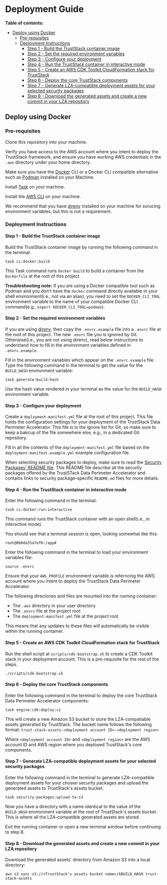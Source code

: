 # Deployment Guide

**Table of contents:**

- [Deploy using Docker](#deploy-using-docker)
  - [Pre-requisites](#pre-requisites)
  - [Deployment Instructions](#deployment-instructions)
    - [Step 1 - Build the TrustStack container image](#step-1---build-the-truststack-container-image)
    - [Step 2 - Set the required environment variables](#step-2---set-the-required-environment-variables)
    - [Step 3 - Configure your deployment](#step-3---configure-your-deployment)
    - [Step 4 - Run the TrustStack container in interactive mode](#step-4---run-the-truststack-container-in-interactive-mode)
    - [Step 5 - Create an AWS CDK Toolkit CloudFormation stack for TrustStack](#step-5---create-an-aws-cdk-toolkit-cloudformation-stack-for-truststack)
    - [Step 6 - Deploy the core TrustStack components](#step-6---deploy-the-core-truststack-components)
    - [Step 7 - Generate LZA-compatible deployment assets for your selected security packages](#step-7---generate-lza-compatible-deployment-assets-for-your-selected-security-packages)
    - [Step 8 - Download the generated assets and create a new commit in your LZA repository](#step-8---download-the-generated-assets-and-create-a-new-commit-in-your-lza-repository)

## Deploy using Docker

### Pre-requisites

Clone this repository into your machine.

Verify you have access to the AWS account where you intent to deploy the TrustStack framework, and ensure you have working AWS credentials in the `.aws` directory under your home directory.

Make sure you have the [Docker](https://www.docker.com/) CLI or a Docker CLI compatible alternative such as [Podman](https://podman.io/) installed on your Machine.

Install [Task](https://taskfile.dev/installation/) on your machine.

Install the [AWS CLI](https://docs.aws.amazon.com/cli/latest/userguide/getting-started-install.html) on your machine.

We recommend that you have [direnv](https://direnv.net/) installed on your machine for sorucing environment variables, but this is not a requirement.

### Deployment Instructions

#### Step 1 - Build the TrustStack container image

Build the TrustStack container image by running the following command in the terminal:

```shell
task ci:docker:build
```

This Task command runs `docker build` to build a container from the `Dockerfile` at the root of this project.

**Troubleshooting note:** If you are using a Docker compatible tool such as Podman and you don't have the `docker` command directly available in your shell environment(i.e., not via an alias), you need to set the `DOCKER_CLI_TOOL` environment variable to the name of your compatible Docker CLI command(e.g., `export DOCKER_CLI_TOOL=podman`).

#### Step 2 - Set the required environment variables

If you are using [direnv](https://direnv.net/), then copy the `.envrc.example` file into a `.envrc` file at the root of this project. The new `.envrc` file you is ignored by Git. Otherwise(i.e., you are not using direnv), read below instructions to understand how to fill in the environment variables defined in `.envrc.example`.

Fill in the environment variables which appear on the `.envrc.example` file. Type the following command in the terminal to get the value for the `BUILD_HASH` environment variable:

```shell
task generate:build-hash
```

Use the hash value rendered in your terminal as the value for the `BUILD_HASH` environment variable.

#### Step 3 - Configure your deployment

Create a `deployment-manifest.yml` file at the root of this project. This file holds the configuration settings for your deployment of the TrustStack Data Perimeter Accelerator. This file is in the ignore list for Git, so make sure to keep a bakcup of the file somewhere else, e.g., in a dedicated Git repository.

Fill in all the contents of the `deployment-manifest.yml` file based on the `deployment-manifest.example.yml` example configuration file.

When selecting security packages to deploy, make sure to read the [Security Packages' README file](/apps/security-packages/README.md). This README file describe all the security packages offered by the TrustSTack Data Perimeter Accelerator and contains links to security package-specific `README.md` files for more details.

#### Step 4 - Run the TrustStack container in interactive mode

Enter the following command in the terminal:

```shell
task ci:docker:run:interactive
```

This command runs the TrustStack container with an open shell(i.e., in interactive mode).

You should see that a terminal session is open, looking somewhat like this:

```shell
root@8b0da35a7ef0:/app#
```

Enter the following command in the terminal to load your environment variables file:

```shell
source .envrc
```

Ensure that your `AWS_PROFILE` environment variable is referncing the AWS account where you intent to deploy the TrustStack Data Perimeter Accelerator.

The following directories and files are mounted into the running container:

- The `.aws` directory in your user directory
- The `.envrc` file at the project root
- The `deployment-manifest.yml` file at the project root

This means that any updates to these files will automatically be visible within the running container.

#### Step 5 - Create an AWS CDK Toolkit CloudFormation stack for TrustStack

Run the shell script at `scripts/cdk-bootstrap.sh` to create a CDK Toolkit stack in your deployment account. This is a pre-requisite for the rest of the steps.

```shell
./scripts/cdk-bootstrap.sh
```

#### Step 6 - Deploy the core TrustStack components

Enter the following command in the terminal to deploy the core TrustStack Data Perimeter Accelerator components:

```shell
task engine:cdk:deploy:ci
```

This will create a new Amazon S3 bucket to store the LZA-compatiable assets generated by TrustStack. The bucket name follows the following format:
`trust-stack-assets-<deployment account ID>-<deployment region>`

Where `<deployment account ID>` and `<deployment region>` are the AWS account ID and AWS region where you deployed TrustStack's core components.

#### Step 7 - Generate LZA-compatible deployment assets for your selected security packages

Enter the following command in the terminal to generate LZA-compatible deployment assets for your chosen security packages and upload the generated assets to TrustStack's assets bucket.

```shell
task security-packages:upload-to-s3
```

Now you have a directory with a name identical to the value of the `BUILD_HASH` environment variable at the root of TrustStack's assets bucket. This is where all the LZA-compatible generated assets are stored.

Exit the running container or open a new terminal window before continuing to step 8.

#### Step 8 - Download the generated assets and create a new commit in your LZA repository

Download the generated assets' directory from Amazon S3 into a local directory:

```shel
aws s3 sync s3://<TrustStack's assets bucket name>/$BUILD_HASH trust-stack-assets
```

<!-- TODO: Add section content -->
